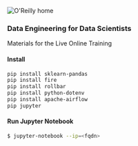 ![O'Reilly home](https://cdn.oreillystatic.com/images/sitewide-headers/oreilly_logo_mark_red.svg)



### Data Engineering for Data Scientists

Materials for the Live Online Training



#### Install

```sh
pip install sklearn-pandas
pip install fire
pip install rollbar
pip install python-dotenv
pip install apache-airflow
pip jupyter
```

#### Run Jupyter Notebook

```sh
$ jupyter-notebook --ip=<fqdn>
```
